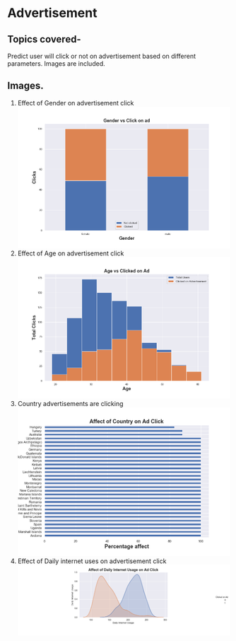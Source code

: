 # Advertisement
## Topics covered-
 Predict user will click or not on advertisement based on different parameters.
 Images are included.
 
## Images.
1. Effect of Gender on advertisement click
![](https://github.com/RohitSharma0719/Advertisement/blob/master/Gender%20vs%20Click%20on%20ad.png)
2. Effect of Age on advertisement click
![](https://github.com/RohitSharma0719/Advertisement/blob/master/Age%20vs%20Clicked%20on%20Ad.png)
3. Country advertisements are clicking
  ![](https://github.com/RohitSharma0719/Advertisement/blob/master/Affect%20of%20Country%20on%20Ad%20Click.png)
4. Effect of Daily internet uses on advertisement click
![](https://github.com/RohitSharma0719/Advertisement/blob/master/Affect%20of%20Daily%20Internet%20Usage%20on%20Ad%20Click.png)

